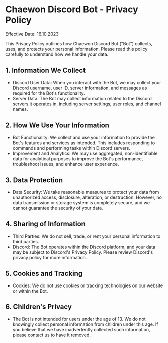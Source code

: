 # Chaewon Discord Bot - Privacy Policy

Effective Date: 16.10.2023

This Privacy Policy outlines how Chaewon Discord Bot ("Bot") collects, uses, and protects your personal information. Please read this policy carefully to understand how we handle your data.

## 1. Information We Collect

- Discord User Data: When you interact with the Bot, we may collect your Discord username, user ID, server information, and messages as required for the Bot's functionality.
- Server Data: The Bot may collect information related to the Discord servers it operates in, including server settings, user roles, and channel names.

## 2. How We Use Your Information

- Bot Functionality: We collect and use your information to provide the Bot's features and services as intended. This includes responding to commands and performing tasks within Discord servers.
- Improvement and Analytics: We may use aggregated, non-identifiable data for analytical purposes to improve the Bot's performance, troubleshoot issues, and enhance user experience.

## 3. Data Protection

- Data Security: We take reasonable measures to protect your data from unauthorized access, disclosure, alteration, or destruction. However, no data transmission or storage system is completely secure, and we cannot guarantee the security of your data.

## 4. Sharing of Information

- Third Parties: We do not sell, trade, or rent your personal information to third parties.
- Discord: The Bot operates within the Discord platform, and your data may be subject to Discord's Privacy Policy. Please review Discord's privacy policy for more information.

## 5. Cookies and Tracking

- Cookies: We do not use cookies or tracking technologies on our website or within the Bot.

## 6. Children's Privacy

- The Bot is not intended for users under the age of 13. We do not knowingly collect personal information from children under this age. If you believe that we have inadvertently collected such information, please contact us to have it removed.

